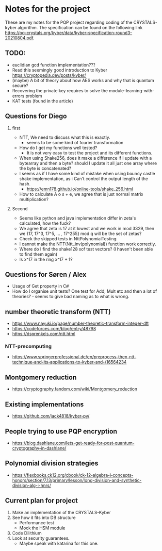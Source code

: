 # Notes for the project
These are my notes for the PQP project regarding coding of the CRYSTALS-kyber algorithm.
The specification can be found on the following link https://pq-crystals.org/kyber/data/kyber-specification-round3-20210804.pdf.

## TODO:
* euclidian gcd function implementation???
* Read this seemingly good introduction to Kyber https://cryptopedia.dev/posts/kyber/
* (maybe) A bit of theory about how AES works and why that is quantum secure?
* Recovering the private key requires to solve the module-learning-with-errors problem
* KAT tests (found in the article)

## Questions for Diego
1. first
    * NTT, We need to discuss what this is exactly.
      * seems to be some kind of fourier transformation
    * How do I get my functions well tested?
      * It is not very easy to test the project and its different functions.
    * When using Shake256, does it make a difference if I update with a bytearray and then a byte? should I update it all just one array where the byte is concatenated?
    * I seems as if I have some kind of mistake when using bouncy castle shake implementation, as i Can't control the output length of the hash.
      * https://emn178.github.io/online-tools/shake_256.html
    * How to calculate A o s + e, we agree that is just normal matrix multiplication?

2. Second
   * Seems like python and java implementation differ in zeta's calculated, how the fuck?
   * We agree that zeta is 17 at it lowest and we work in mod 3329, then we {17, 17^3, 17^5, ... , 17^255} mod q will be the set of zetas?
   * Check the skipped tests in NttPolynomialTesting
   * I cannot make the NTT(Ntt_inv(polynomial)) function work correctly.
   * Where do I find the shake128 xof test vectors? (I haven't been able to find them again)
   * Is x^17 in the ring x^17 + 1?

## Questions for Søren / Alex
* Usage of Get property in C#
* How do I organise unit tests? One test for Add, Mult etc and then a lot of theories? - seems to give bad naming as to what is wrong.

## number theoretic transform (NTT)
* https://www.nayuki.io/page/number-theoretic-transform-integer-dft
* https://codeforces.com/blog/entry/48798
* https://dsprenkels.com/ntt.html

### NTT-precomputing
* https://www.springerprofessional.de/en/preprocess-then-ntt-technique-and-its-applications-to-kyber-and-/16564234

## Montgomery reduction
* https://cryptography.fandom.com/wiki/Montgomery_reduction

## Existing implementations
* https://github.com/jack4818/kyber-py/

## People trying to use PQP encryption
* https://blog.dashlane.com/lets-get-ready-for-post-quantum-cryptography-in-dashlane/

## Polynomial division strategies
* https://flexbooks.ck12.org/cbook/ck-12-algebra-i-concepts-honors/section/7.13/primary/lesson/long-division-and-synthetic-division-alg-i-hnrs/

## Current plan for project
1. Make an implementation of the CRYSTALS-Kyber
2. See how it fits into DB structure
   * Performance test
   * Mock the HSM module
3. Code Dilithium
4. Look at security guarantees.
   * Maybe speak with katarina for this one.
